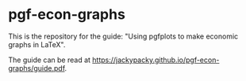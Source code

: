 # pgf-econ-graphs

This is the repository for the guide: "Using pgfplots to make economic graphs in LaTeX".

The guide can be read at https://jackypacky.github.io/pgf-econ-graphs/guide.pdf.
